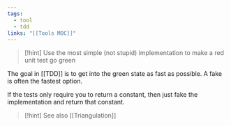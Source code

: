 ```yaml
---
tags:
  - tool
  - tdd
links: "[[Tools MOC]]"
---
```


> [!hint] Use the most simple (not stupid) implementation to make a red unit test go green

The goal in [[TDD]] is to get into the green state as fast as possible. A fake is often the fastest option.

If the tests only require you to return a constant, then just fake the implementation and return that constant.

> [!hint] See also [[Triangulation]]
